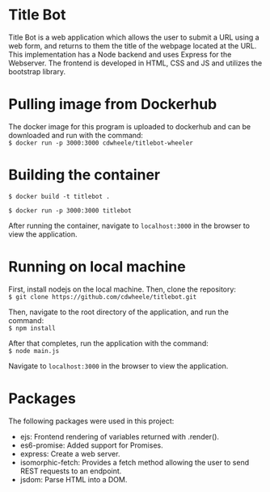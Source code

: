 # Title Bot
Title Bot is a web application which allows the user to submit a URL using a web form, and returns to them the title of the webpage located at the URL. This implementation has a Node backend and uses Express for the Webserver. The frontend is developed in HTML, CSS and JS and utilizes the bootstrap library.

# Pulling image from Dockerhub
The docker image for this program is uploaded to dockerhub and can be downloaded and run with the command:  
```$ docker run -p 3000:3000 cdwheele/titlebot-wheeler```
# Building the container
```$ docker build -t titlebot .```  

```$ docker run -p 3000:3000 titlebot```

After running the container, navigate to ```localhost:3000``` in the browser to view the application.

# Running on local machine
First, install nodejs on the local machine. Then, clone the repository:  
```$ git clone https://github.com/cdwheele/titlebot.git```  

Then, navigate to the root directory of the application, and run the command:  
```$ npm install ```

After that completes, run the application with the command:  
```$ node main.js```

Navigate to ```localhost:3000``` in the browser to view the application.  

# Packages
The following packages were used in this project:  

- ejs: Frontend rendering of variables returned with .render().
- es6-promise: Added support for Promises.
- express: Create a web server.
- isomorphic-fetch: Provides a fetch method allowing the user to send REST requests to an endpoint.
- jsdom: Parse HTML into a DOM.
